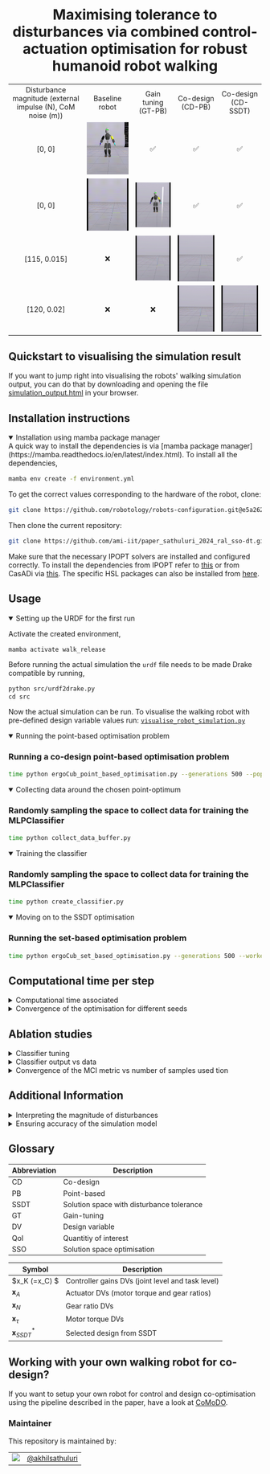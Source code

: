 <h1 align="center">
Maximising tolerance to disturbances via combined control-actuation optimisation
for robust humanoid robot walking
</h1>

<div style="text-align: center;">


<table>
  <tr>
    <td style="text-align: center;"> Disturbance magnitude (external impulse (N), CoM noise (m))</td>
    <td style="text-align: center;"> Baseline robot</td>
    <td style="text-align: center;"> Gain tuning (GT-PB)</td>
    <td style="text-align: center;"> Co-design (CD-PB)</td>
    <td style="text-align: center;"> Co-design (CD-SSDT)</td>
  </tr>
  <tr>
    <td>[0, 0]</td>
    <td><img src="./assets/baseline_None_0_0.gif" width="215"></td>
    <td>✅</td>
    <td>✅</td>
    <td>✅</td>
  </tr>
  <tr>
    <td>[0, 0]</td>
    <td><img src="./assets/baseline_both_0_0.gif" width="215"></td>
    <td><img src="./assets/gt_both_0_0.gif" width="215"></td>
    <td>✅</td>
    <td>✅</td>
  </tr>
  <tr>
    <td>[115, 0.015]</td>
    <td>❌</td>
    <td><img src="./assets/gt_both_0.015_115.gif" width="215"></td>
    <td><img src="./assets/cd_both_0.015_115.gif" width="215"></td>
    <td>✅</td>
  </tr>
  <tr>
    <td>[120, 0.02]</td>
    <td>❌</td>
    <td>❌</td>
    <td><img src="./assets/cd_both_0.015_120.gif" width="215"></td>
    <td><img src="./assets/ssdt_both_0.015_120.gif" width="215"></td>
  </tr>
</table>


</div>


## Quickstart to visualising the simulation result

If you want to jump right into visualising the robots' walking simulation output, you can do that by downloading and opening the file [simulation_output.html](./assets/simulation_output.html) in your browser.

## Installation instructions

<details open>
  <summary>Installation using mamba package manager</summary>
A quick way to install the dependencies is via [mamba package manager](https://mamba.readthedocs.io/en/latest/index.html). To install all the dependencies,

```sh
mamba env create -f environment.yml
```

To get the correct values corresponding to the hardware of the robot, clone:
```sh
git clone https://github.com/robotology/robots-configuration.git@e5a262e
```

Then clone the current repository:
```sh
git clone https://github.com/ami-iit/paper_sathuluri_2024_ral_sso-dt.git
```

Make sure that the necessary IPOPT solvers are installed and configured correctly. To install the dependencies from IPOPT refer to [this](https://coin-or.github.io/Ipopt/INSTALL.html) or from CasADi via [this](https://github.com/casadi/casadi/wiki/InstallationLinux). The specific HSL packages can also be installed from [here](https://licences.stfc.ac.uk/product/coin-hsl).
</details>


## Usage

<details open>
  <summary>Setting up the URDF for the first run</summary>
  
Activate the created environment, 
```
mamba activate walk_release
```
Before running the actual simulation the `urdf` file needs to be made Drake compatible by running, 
```
python src/urdf2drake.py
cd src
```
Now the actual simulation can be run. To visualise the walking robot with pre-defined design variable values run: [`visualise_robot_simulation.py`](src/visualise_robot_simulation.py/)

</details>

<details open>
  <summary>Running the point-based optimisation problem</summary>

### Running a co-design point-based optimisation problem
```sh
time python ergoCub_point_based_optimisation.py --generations 500 --population 125 --workers 125 --algo nevergrad_cmaes --seed 42 --add_base_noise 0.02 --add_root_disturbance 3e2 --comment "running point-based optimisation"
```
</details>

<details open>
  <summary>Collecting data around the chosen point-optimum</summary>

### Randomly sampling the space to collect data for training the MLPClassifier
```sh
time python collect_data_buffer.py
```
</details>

<details open>
  <summary>Training the classifier</summary>

### Randomly sampling the space to collect data for training the MLPClassifier
```sh
time python create_classifier.py
```
</details>

<details open>
  <summary>Moving on to the SSDT optimisation</summary>

### Running the set-based optimisation problem 
```sh
time python ergoCub_set_based_optimisation.py --generations 500 --workers 120 --population 120 --nas 50000 --nbs 1000 --use_surrogate True --use_compensation True --opt_type ssdt
```
</details>


## Computational time per step

<details close>
  <summary>Computational time associated</summary>

  The computational times recorded correspond to an AMD EPYC 9554 64-core Processor with 256 GB RAM running Ubuntu 24.04.1 LTS with a clock speed of 3.76 GHz.

| No. | Step                      | Details                                                      | Time             |
|-----|---------------------------|--------------------------------------------------------------|------------------|
| 1   | Point-based optimisation  | 500 generations, 120 population                              | ~4 hours         |
| 2   | Data collection           | 1e5 samples                                                  | ~6 hours         |
| 3   | Classifier training       | MLPClassifier, 64 neurons, 1 layer                           | ~18 minutes      |
| 4   | SSDT optimisation         | 1000 generations, 120 population, 1e4 samples for MCI integration | ~1 hour          |
</details>

<details close>
  <summary>Convergence of the optimisation for different seeds</summary>

  ### Convergence plots for different seeds
  You can find the detailed convergence plots for different seeds in this [figure](./assets/optimisation_convergence.pdf).

</details>


## Ablation studies
<details close>
  <summary>Classifier tuning</summary>

### Hyperparameter tuning of the classifier
| Layers | Neurons per layer | alpha | Test set predicted score | Test set confusion matrix |
|--------|--------------------|-------|--------------------------|---------------------------|
| 1      | 64                 | 1e-4  | 0.9554                   | [[36340, 642], [1071, 347]] |
| 1      | 64                 | 1e-3  | 0.9580                   | [[36489, 493], [1120, 298]] |
| 1      | 64                 | 1e-2  | 0.9567                   | [[36381, 601], [1060, 358]] |
| 1      | 128                | 1e-4  | 0.9472                   | [[35991, 991], [1038, 380]] |
| 1      | 128                | 1e-3  | 0.9496                   | [[36050, 932], [1002, 416]] |
| 1      | 128                | 1e-2  | 0.9578                   | [[36466, 516], [1104, 314]] |
| 1      | 256                | 1e-4  | 0.9418                   | [[35683, 1299], [936, 482]] |
| 1      | 256                | 1e-3  | 0.9476                   | [[35974, 1008], [1004, 414]] |
| 1      | 256                | 1e-2  | 0.9585                   | [[36552, 430], [1165, 253]] |
| 2      | 64                 | 1e-4  | 0.9467                   | [[35987, 995], [1053, 365]] |
| 2      | 64                 | 1e-3  | 0.9478                   | [[36039, 943], [1063, 355]] |
| 2      | 64                 | 1e-2  | 0.9510                   | [[36187, 795], [1087, 331]] |
| 2      | 128                | 1e-4  | 0.9498                   | [[36078, 904], [1022, 396]] |
| 2      | 128                | 1e-3  | 0.9482                   | [[36020, 962], [1028, 390]] |
| 2      | 128                | 1e-2  | 0.9519                   | [[36260, 722], [1126, 292]] |
| 2      | 256                | 1e-4  | 0.9524                   | [[36260, 722], [1104, 314]] |
| 2      | 256                | 1e-3  | 0.9514                   | [[36170, 812], [1054, 364]] |
| 2      | 256                | 1e-2  | 0.9429                   | [[35733, 1249], [943, 475]] |
| 3      | 64                 | 1e-4  | 0.9472                   | [[35999, 983], [1044, 374]] |
| 3      | 64                 | 1e-3  | 0.9449                   | [[35879, 1103], [1014, 404]] |
| 3      | 64                 | 1e-2  | 0.9504                   | [[36135, 847], [1057, 361]] |
| 3      | 128                | 1e-4  | 0.9429                   | [[35818, 1164], [1030, 388]] |
| 3      | 128                | 1e-3  | 0.9473                   | [[35999, 983], [1039, 379]] |
| 3      | 128                | 1e-2  | 0.9486                   | [[36075, 907], [1068, 350]] |
| 3      | 256                | 1e-4  | 0.9549                   | [[36375, 607], [1123, 295]] |

</details>


<details close>
  <summary>Classifier output vs data</summary>

## Classifier prediction quality
| Sample size (Feasible, infeasible samples) | Metric predicted/Ground truth | Representative classification |
|--------------------------------------------|-------------------------------|-------------------------------|
| 1.28e5 (4838, 123162)                      | 0.245/0.166                   | [Prediction](./assets/classifier_prediction_4838_128000.pdf) |
| 1.28e4 (4838, 7162)                        | 0.409/0.166                   | [Prediction](./assets/classifier_prediction_4838_11238.pdf)  |
| 1.28e4 (483, 12316)                        | 0.03/0.166                    | [Prediction](./assets/classifier_prediction_483_12799.pdf)   |
| 1.28e4 (128, 12672)                        | 0.0/0.166                     | [Prediction](./assets/classifier_prediction_128_12800.pdf)   |
| 1.28e4 (4838, 1279)                        | 0.476/0.166                   | [Prediction](./assets/classifier_prediction_4838_6117.pdf)   |

</details>


<details close>
  <summary>Convergence of the MCI metric vs number of samples used
tion</summary>

### Monte-Carlo integration convergence
| Sample size | Convergence plot | Computation time |
|-------------|------------------|------------------|
| 1e3         | [Convergence plot](./assets/opt_prog_20012025152905.pdf) | ~5 minutes       |
| 5e3         | [Convergence plot](./assets/opt_prog_20012025153417.pdf) | ~15 minutes      |
| 1e4         | [Convergence plot](./assets/opt_prog_20012025154940.pdf) | ~28 minutes      |
| 5e4         | [Convergence plot](./assets/opt_prog_20012025162004.pdf) | ~96 minutes      |
</details>


## Additional Information

<details close>
  <summary>Interpreting the magnitude of disturbances</summary>

  Assuming the robot to be a solid free-floating body, the displacement of the robot under the applied external force can be computed as $\Delta CoM = \frac{1}{2} \frac{F_{applied}}{m_{robot}} t_{applied}^2$. Under the application of the peak force of $300N$, this corresponds to a displacement of $\Delta CoM \approx 0.03m$ which is seen from the plot is around similar orders of the largest error in centre of mass estimation the controller can handle.
</details>

<details close>
  <summary>Ensuring accuracy of the simulation model</summary>

  | ![Real1](assets/real1.png) | ![Real2](assets/real2.png) | ![Real3](assets/real3.png) |
  |----------------------------|----------------------------|----------------------------|
  | ![Sim1](assets/sim1.png)   | ![Sim3](assets/sim3.png)   | ![Sim2](assets/sim2.png)   |

</details>

## Glossary

| Abbreviation | Description |
|--------------|-------------|
| CD           | Co-design   |
| PB           | Point-based |
| SSDT         | Solution space with disturbance tolerance |
| GT           | Gain-tuning |
| DV           | Design variable |
| QoI           | Quantitiy of interest |
| SSO           | Solution space optimisation |


| Symbol       | Description |
|--------------|-------------|
| $x_K (=x_C) $   | Controller gains DVs (joint level and task level) |
| $\boldsymbol{x}_A$ | Actuator DVs (motor torque and gear ratios)|
|  $\boldsymbol{x}_{N}$   | Gear ratio DVs |
|  $\boldsymbol{x}_{\tau}$   | Motor torque DVs |
|  $\boldsymbol{x}_{SSDT}^*$   | Selected design from SSDT |


## Working with your own walking robot for co-design? 

If you want to setup your own robot for control and design co-optimisation using the pipeline described in the paper, have a look at [CoMoDO](https://github.com/ami-iit/comodo). 


### Maintainer

This repository is maintained by:

| | |
|:---:|:---:|
| [<img src="https://github.com/akhilsathuluri.png" width="40">](https://github.com/akhilsathuluri) | [@akhilsathuluri](https://github.com/akhilsathuluri) |
